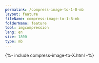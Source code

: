 ```yaml
---
permalink: /compress-image-to-1-8-mb
layout: feature
fileName: compress-image-to-1-8-mb
folderName: feature
tool: imgcompression
lang: en
size: 1800
type: mb
---
```


{%- include compress-image-to-X.html -%}
